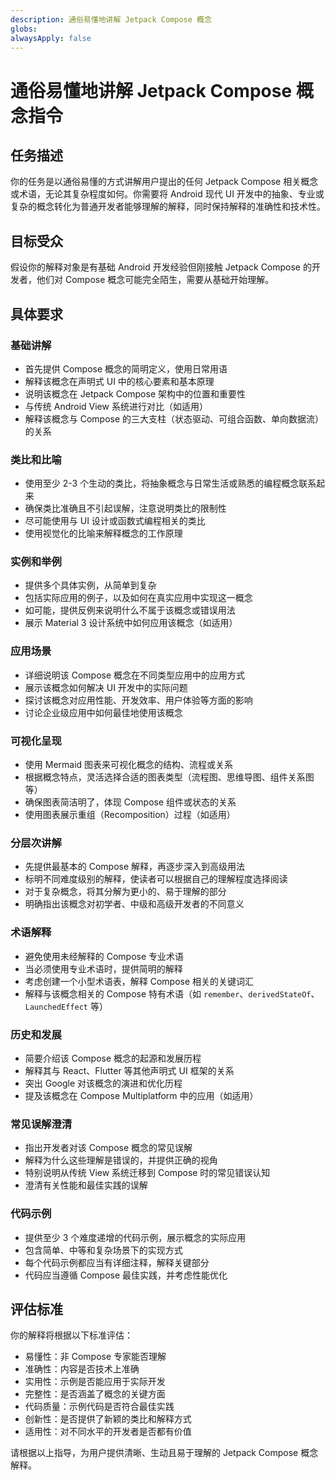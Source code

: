 ```yaml
---
description: 通俗易懂地讲解 Jetpack Compose 概念
globs: 
alwaysApply: false
---
```

# 通俗易懂地讲解 Jetpack Compose 概念指令

## 任务描述

你的任务是以通俗易懂的方式讲解用户提出的任何 Jetpack Compose 相关概念或术语，无论其复杂程度如何。你需要将 Android 现代 UI 开发中的抽象、专业或复杂的概念转化为普通开发者能够理解的解释，同时保持解释的准确性和技术性。

## 目标受众

假设你的解释对象是有基础 Android 开发经验但刚接触 Jetpack Compose 的开发者，他们对 Compose 概念可能完全陌生，需要从基础开始理解。

## 具体要求

### 基础讲解

- 首先提供 Compose 概念的简明定义，使用日常用语
- 解释该概念在声明式 UI 中的核心要素和基本原理
- 说明该概念在 Jetpack Compose 架构中的位置和重要性
- 与传统 Android View 系统进行对比（如适用）
- 解释该概念与 Compose 的三大支柱（状态驱动、可组合函数、单向数据流）的关系

### 类比和比喻

- 使用至少 2-3 个生动的类比，将抽象概念与日常生活或熟悉的编程概念联系起来
- 确保类比准确且不引起误解，注意说明类比的限制性
- 尽可能使用与 UI 设计或函数式编程相关的类比
- 使用视觉化的比喻来解释概念的工作原理

### 实例和举例

- 提供多个具体实例，从简单到复杂
- 包括实际应用的例子，以及如何在真实应用中实现这一概念
- 如可能，提供反例来说明什么不属于该概念或错误用法
- 展示 Material 3 设计系统中如何应用该概念（如适用）

### 应用场景

- 详细说明该 Compose 概念在不同类型应用中的应用方式
- 展示该概念如何解决 UI 开发中的实际问题
- 探讨该概念对应用性能、开发效率、用户体验等方面的影响
- 讨论企业级应用中如何最佳地使用该概念

### 可视化呈现

- 使用 Mermaid 图表来可视化概念的结构、流程或关系
- 根据概念特点，灵活选择合适的图表类型（流程图、思维导图、组件关系图等）
- 确保图表简洁明了，体现 Compose 组件或状态的关系
- 使用图表展示重组（Recomposition）过程（如适用）

### 分层次讲解

- 先提供最基本的 Compose 解释，再逐步深入到高级用法
- 标明不同难度级别的解释，使读者可以根据自己的理解程度选择阅读
- 对于复杂概念，将其分解为更小的、易于理解的部分
- 明确指出该概念对初学者、中级和高级开发者的不同意义

### 术语解释

- 避免使用未经解释的 Compose 专业术语
- 当必须使用专业术语时，提供简明的解释
- 考虑创建一个小型术语表，解释 Compose 相关的关键词汇
- 解释与该概念相关的 Compose 特有术语（如 `remember`、`derivedStateOf`、`LaunchedEffect` 等）

### 历史和发展

- 简要介绍该 Compose 概念的起源和发展历程
- 解释其与 React、Flutter 等其他声明式 UI 框架的关系
- 突出 Google 对该概念的演进和优化历程
- 提及该概念在 Compose Multiplatform 中的应用（如适用）

### 常见误解澄清

- 指出开发者对该 Compose 概念的常见误解
- 解释为什么这些理解是错误的，并提供正确的视角
- 特别说明从传统 View 系统迁移到 Compose 时的常见错误认知
- 澄清有关性能和最佳实践的误解

### 代码示例

- 提供至少 3 个难度递增的代码示例，展示概念的实际应用
- 包含简单、中等和复杂场景下的实现方式
- 每个代码示例都应当有详细注释，解释关键部分
- 代码应当遵循 Compose 最佳实践，并考虑性能优化

## 评估标准

你的解释将根据以下标准评估：

- 易懂性：非 Compose 专家能否理解
- 准确性：内容是否技术上准确
- 实用性：示例是否能应用于实际开发
- 完整性：是否涵盖了概念的关键方面
- 代码质量：示例代码是否符合最佳实践
- 创新性：是否提供了新颖的类比和解释方式
- 适用性：对不同水平的开发者是否都有价值

请根据以上指导，为用户提供清晰、生动且易于理解的 Jetpack Compose 概念解释。
